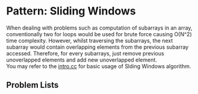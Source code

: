 # Pattern: Sliding Windows

When dealing with problems such as computation of subarrays in an array, conventionally two for loops would be used for brute force causing O(N^2) time complexity. However, whilst traversing the subarrays, the next subarray would contain overlapping elements from the previous subarray accessed. Therefore, for every subarrays, just remove previous unoverlapped elements and add new unoverlapped element. <br />
You may refer to the [intro.cc](google.com) for basic usage of Slding Windows algorithm.

## Problem Lists
